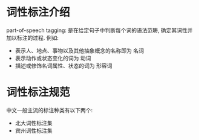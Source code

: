 # 词性标注介绍
part-of-speech tagging: 是在给定句子中判断每个词的语法范畴, 确定其词性并加以标注的过程. 例如:
* 表示人、地点、事物以及其他抽象概念的名称即为 名词
* 表示动作或状态变化的词为 动词
* 描述或修饰名词属性、状态的词为 形容词

# 词性标注规范
中文一般主流的标注种类有以下两个:
* 北大词性标注集
* 宾州词性标注集
